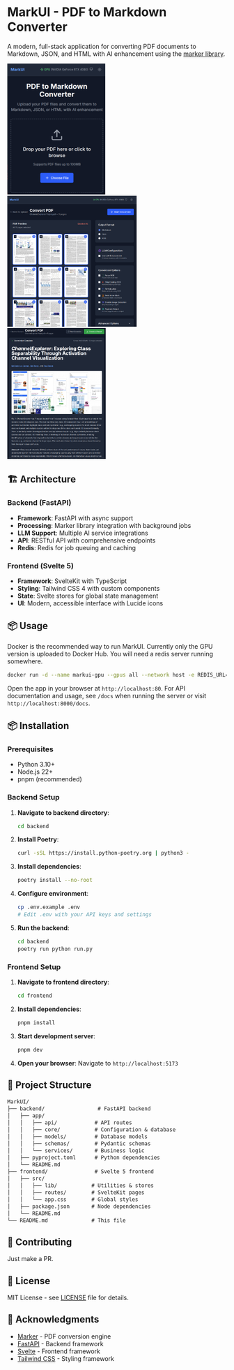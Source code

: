 # MarkUI - PDF to Markdown Converter

A modern, full-stack application for converting PDF documents to Markdown, JSON, and HTML with AI enhancement using the [marker library](https://github.com/VikParuchuri/marker).

<img src=".github/images/home.png" alt="MarkUI" height="300" />
<img src=".github/images/convert.png" alt="MarkUI" height="300" />
<img src=".github/images/converted.png" alt="MarkUI" height="300" />

## 🏗️ Architecture

### Backend (FastAPI)
- **Framework**: FastAPI with async support
- **Processing**: Marker library integration with background jobs
- **LLM Support**: Multiple AI service integrations
- **API**: RESTful API with comprehensive endpoints
- **Redis**: Redis for job queuing and caching

### Frontend (Svelte 5)
- **Framework**: SvelteKit with TypeScript
- **Styling**: Tailwind CSS 4 with custom components
- **State**: Svelte stores for global state management
- **UI**: Modern, accessible interface with Lucide icons

## 📦 Usage

Docker is the recommended way to run MarkUI. Currently only the GPU version is uploaded to Docker Hub. You will need a redis server running somewhere.

```bash
docker run -d --name markui-gpu --gpus all --network host -e REDIS_URL=redis://localhost:6379 -e TORCH_DEVICE=cuda markui-gpu -p 80:80
```

Open the app in your browser at `http://localhost:80`. For API documentation and usage, see `/docs` when running the server or visit `http://localhost:8000/docs`.

## 📦 Installation

### Prerequisites
- Python 3.10+
- Node.js 22+
- pnpm (recommended)

### Backend Setup

1. **Navigate to backend directory**:
   ```bash
   cd backend
   ```

2. **Install Poetry**:
   ```bash
   curl -sSL https://install.python-poetry.org | python3 -
   ```

3. **Install dependencies**:
   ```bash
   poetry install --no-root
   ```

4. **Configure environment**:
   ```bash
   cp .env.example .env
   # Edit .env with your API keys and settings
   ```

5. **Run the backend**:
   ```bash
   cd backend
   poetry run python run.py
   ```

### Frontend Setup

1. **Navigate to frontend directory**:
   ```bash
   cd frontend
   ```

2. **Install dependencies**:
   ```bash
   pnpm install
   ```

3. **Start development server**:
   ```bash
   pnpm dev
   ```

4. **Open your browser**:
   Navigate to `http://localhost:5173`


## 📁 Project Structure

```
MarkUI/
├── backend/                 # FastAPI backend
│   ├── app/
│   │   ├── api/            # API routes
│   │   ├── core/           # Configuration & database
│   │   ├── models/         # Database models
│   │   ├── schemas/        # Pydantic schemas
│   │   └── services/       # Business logic
│   ├── pyproject.toml      # Python dependencies
│   └── README.md
├── frontend/               # Svelte 5 frontend
│   ├── src/
│   │   ├── lib/           # Utilities & stores
│   │   ├── routes/        # SvelteKit pages
│   │   └── app.css        # Global styles
│   ├── package.json       # Node dependencies
│   └── README.md
└── README.md              # This file
```

## 🤝 Contributing

Just make a PR.

## 📄 License

MIT License - see [LICENSE](LICENSE) file for details.

## 🙏 Acknowledgments

- [Marker](https://github.com/VikParuchuri/marker) - PDF conversion engine
- [FastAPI](https://fastapi.tiangolo.com/) - Backend framework
- [Svelte](https://svelte.dev/) - Frontend framework
- [Tailwind CSS](https://tailwindcss.com/) - Styling framework
